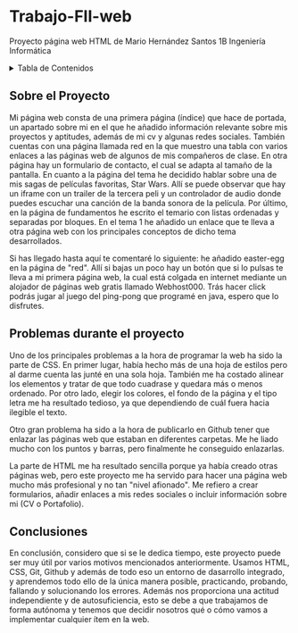 # Trabajo-FII-web
Proyecto página web HTML de Mario Hernández Santos 1B Ingeniería Informática

<!-- Tabla de Contenidos -->
<details>
  <summary>Tabla de Contenidos</summary>
  <ol>
    <li><a href="#sobre-mi-proyecto">Sobre Mi Proyecto</a></li>
    <li><a href="#problemas">Problemas durante el proyecto</a></li>
    <li><a href="#conclusiones">Conclusiones</a></li>
  </ol>
</details>

<!-- Sobre el Proyecto -->
## Sobre el Proyecto
<p> Mi página web consta de una primera página (índice) que hace de portada, un apartado sobre mi en el que he añadido información relevante sobre mis proyectos y aptitudes, además de mi cv y algunas redes sociales. También cuentas con una página llamada red en la que muestro una tabla con varios enlaces a las páginas web de algunos de mis compañeros de clase. En otra página hay un formulario de contacto, el cual se adapta al tamaño de la pantalla. En cuanto a la página del tema he decidido hablar sobre una de mis sagas de películas favoritas, Star Wars. Allí se puede observar que hay un iframe con un trailer de la tercera peli y un controlador de audio donde puedes escuchar una canción de la banda sonora de la película. Por último, en la página de fundamentos he escrito el temario con listas ordenadas y separadas por bloques. En el tema 1 he añadido un enlace que te lleva a otra página web con los principales conceptos de dicho tema desarrollados.


Si has llegado hasta aquí te comentaré lo siguiente: he añadido easter-egg en la página de "red". Allí si bajas un poco hay un botón que si lo pulsas te lleva a mi primera página web, la cual está colgada en internet mediante un alojador de páginas web gratis llamado Webhost000. Trás hacer click podrás jugar al juego del ping-pong que programé en java, espero que lo disfrutes.
</p>

<!-- Problemas durante el proyecto -->
## Problemas durante el proyecto
<p>Uno de los principales problemas a la hora de programar la web ha sido la parte de CSS. En primer lugar, había hecho más de una hoja de estilos pero al darme cuenta las junté en una sola hoja. También me ha costado alinear los elementos y tratar de que todo cuadrase y quedara más o menos ordenado. Por otro lado, elegir los colores, el fondo de la página y el tipo letra me ha resultado tedioso, ya que dependiendo de cuál fuera hacia ilegible el texto.</p>

<p>Otro gran problema ha sido a la hora de publicarlo en Github tener que enlazar las páginas web que estaban en diferentes carpetas. Me he liado mucho con los puntos y barras, pero finalmente he conseguido enlazarlas.</p>

<p>La parte de HTML me ha resultado sencilla porque ya había creado otras páginas web, pero este proyecto me ha servido para hacer una página web mucho más profesional y no tan "nivel afionado". Me refiero a crear formularios, añadir enlaces a mis redes sociales o incluir información sobre mi (CV o Portafolio).</p>


<!-- Conclusiones -->
## Conclusiones
<p>En conclusión, considero que si se le dedica tiempo, este proyecto puede ser muy útil por varios motivos mencionados anteriormente. Usamos HTML, CSS, Git, Github y además de todo eso un entorno de dasarrollo integrado, y aprendemos todo ello de la única manera posible, practicando, probando, fallando y solucionando los errores. Además nos proporciona una actitud independiente y de autosuficiencia, esto se debe a que trabajamos de forma autónoma y tenemos que decidir nosotros qué o cómo vamos a implementar cualquier ítem en la web.
</p>
